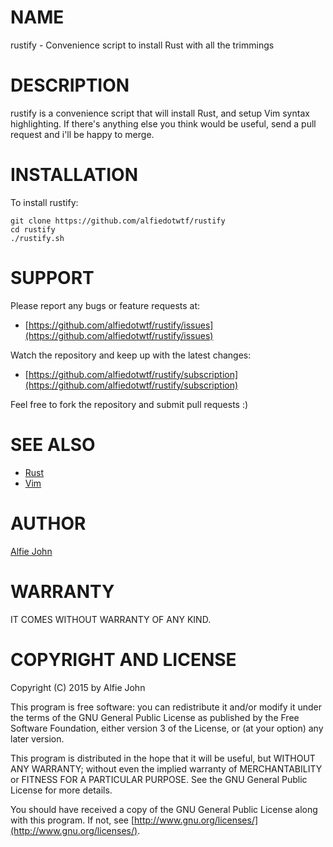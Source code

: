 # NAME

rustify - Convenience script to install Rust with all the trimmings

# DESCRIPTION

rustify is a convenience script that will install Rust, and setup Vim syntax
highlighting. If there's anything else you think would be useful, send a pull
request and i'll be happy to merge.

# INSTALLATION

To install rustify:

    git clone https://github.com/alfiedotwtf/rustify
    cd rustify
    ./rustify.sh

# SUPPORT

Please report any bugs or feature requests at:

* [https://github.com/alfiedotwtf/rustify/issues](https://github.com/alfiedotwtf/rustify/issues)

Watch the repository and keep up with the latest changes:

* [https://github.com/alfiedotwtf/rustify/subscription](https://github.com/alfiedotwtf/rustify/subscription)

Feel free to fork the repository and submit pull requests :)

# SEE ALSO

* [Rust](https://www.rust-lang.org/)
* [Vim](http://www.vim.org/)

# AUTHOR

[Alfie John](https://www.alfie.wtf)

# WARRANTY

IT COMES WITHOUT WARRANTY OF ANY KIND.

# COPYRIGHT AND LICENSE

Copyright (C) 2015 by Alfie John

This program is free software: you can redistribute it and/or modify it under
the terms of the GNU General Public License as published by the Free Software
Foundation, either version 3 of the License, or (at your option) any later
version.

This program is distributed in the hope that it will be useful, but WITHOUT ANY
WARRANTY; without even the implied warranty of MERCHANTABILITY or FITNESS FOR A
PARTICULAR PURPOSE. See the GNU General Public License for more details.

You should have received a copy of the GNU General Public License along with
this program. If not, see [http://www.gnu.org/licenses/](http://www.gnu.org/licenses/).
